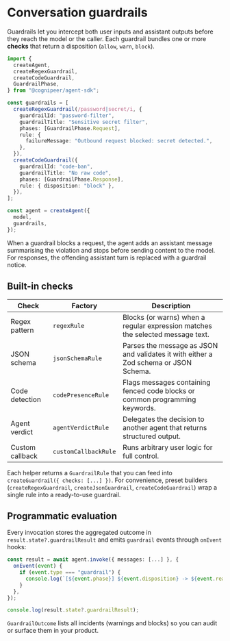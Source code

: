 # Conversation guardrails

Guardrails let you intercept both user inputs and assistant outputs before they reach the model or the caller. Each guardrail bundles one or more **checks** that return a disposition (`allow`, `warn`, `block`).

```ts
import {
  createAgent,
  createRegexGuardrail,
  createCodeGuardrail,
  GuardrailPhase,
} from "@cognipeer/agent-sdk";

const guardrails = [
  createRegexGuardrail(/password|secret/i, {
    guardrailId: "password-filter",
    guardrailTitle: "Sensitive secret filter",
    phases: [GuardrailPhase.Request],
    rule: {
      failureMessage: "Outbound request blocked: secret detected.",
    },
  }),
  createCodeGuardrail({
    guardrailId: "code-ban",
    guardrailTitle: "No raw code",
    phases: [GuardrailPhase.Response],
    rule: { disposition: "block" },
  }),
];

const agent = createAgent({
  model,
  guardrails,
});
```

When a guardrail blocks a request, the agent adds an assistant message summarising the violation and stops before sending content to the model. For responses, the offending assistant turn is replaced with a guardrail notice.

## Built-in checks

| Check | Factory | Description |
| --- | --- | --- |
| Regex pattern | `regexRule` | Blocks (or warns) when a regular expression matches the selected message text. |
| JSON schema | `jsonSchemaRule` | Parses the message as JSON and validates it with either a Zod schema or JSON Schema. |
| Code detection | `codePresenceRule` | Flags messages containing fenced code blocks or common programming keywords. |
| Agent verdict | `agentVerdictRule` | Delegates the decision to another agent that returns structured output. |
| Custom callback | `customCallbackRule` | Runs arbitrary user logic for full control.

Each helper returns a `GuardrailRule` that you can feed into `createGuardrail({ checks: [...] })`. For convenience, preset builders (`createRegexGuardrail`, `createJsonGuardrail`, `createCodeGuardrail`) wrap a single rule into a ready-to-use guardrail.

## Programmatic evaluation

Every invocation stores the aggregated outcome in `result.state?.guardrailResult` and emits `guardrail` events through `onEvent` hooks:

```ts
const result = await agent.invoke({ messages: [...] }, {
  onEvent(event) {
    if (event.type === "guardrail") {
      console.log(`[${event.phase}] ${event.disposition} -> ${event.reason}`);
    }
  },
});

console.log(result.state?.guardrailResult);
```

`GuardrailOutcome` lists all incidents (warnings and blocks) so you can audit or surface them in your product.
